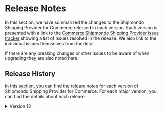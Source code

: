 # Release Notes

In this section, we have summarized the changes to the Shipmondo Shipping Provider for Commerce released in each version. Each version is presented with a link to the [Commerce Shipmondo Shipping Provider issue tracker](https://github.com/umbraco/Umbraco.Commerce.ShippingProviders.Shipmondo/issues) showing a list of issues resolved in the release.  We also link to the individual issues themselves from the detail.

If there are any breaking changes or other issues to be aware of when upgrading they are also noted here.

## Release History

In this section, you can find the release notes for each version of Shipmondo Shipping Provider for Commerce. For each major version, you can find the details about each release.

<details>

<summary>Version 13</summary>

#### 13.0.0-rc1 (TBC)

* Initial release.
  
</details>
